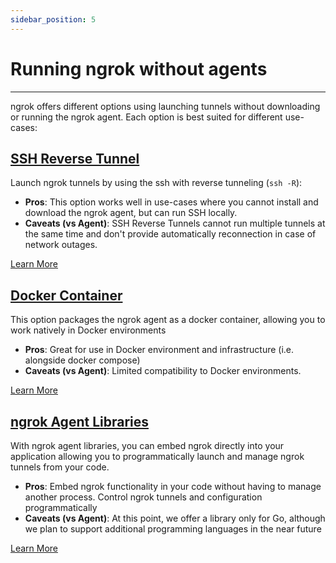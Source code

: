 ```yaml
---
sidebar_position: 5
---
```


# Running ngrok without agents
--------------------

ngrok offers different options using launching tunnels without downloading or running the ngrok agent. Each option is best suited for different use-cases:

## [SSH Reverse Tunnel](/docs/secure-tunnels/tunnels/ssh-reverse-tunnel-agent)

Launch ngrok tunnels by using the ssh with reverse tunneling (`ssh -R`):

- **Pros**: This option works well in use-cases where you cannot install and download the ngrok agent, but can run SSH locally.
- **Caveats (vs Agent)**: SSH Reverse Tunnels cannot run multiple tunnels at the same time and don't provide automatically reconnection in case of network outages.

[Learn More](/docs/secure-tunnels/tunnels/ssh-reverse-tunnel-agent)

## [Docker Container](/docs/using-ngrok-with/docker)

This option packages the ngrok agent as a docker container, allowing you to work natively in Docker environments

- **Pros**: Great for use in Docker environment and infrastructure (i.e. alongside docker compose)
- **Caveats (vs Agent)**: Limited compatibility to Docker environments.

[Learn More](/docs/using-ngrok-with/docker)

## [ngrok Agent Libraries](/docs/using-ngrok-with/go)

With ngrok agent libraries, you can embed ngrok directly into your application allowing you to programmatically launch and manage ngrok tunnels from your code.

- **Pros**: Embed ngrok functionality in your code without having to manage another process. Control ngrok tunnels and configuration programmatically
- **Caveats (vs Agent)**: At this point, we offer a library only for Go, although we plan to support additional programming languages in the near future

[Learn More](/docs/using-ngrok-with/go)
